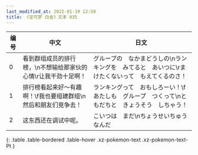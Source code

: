 ```yaml
---
last_modified_at: 2022-01-19 12:50
title: 《宝可梦 白金》文本 035
---
```

| 编号 | 中文 | 日文 |
| ---- | ---- | ---- |
| 0 | 看到群组成员的排行榜，\n不想输给那家伙的心情\r让我干劲十足啊！ | グループの　なかまどうしの\nランキングを　みてると　あいつに\rまけたくないって　もえてくるのさ！ |
| 1 | 排行榜看起来好～有趣啊！\f我也要组建群组\n然后和朋友们竞争去！ | ランキングって　おもしろーい！\fあたしも　グループ　つくって\nともだちと　きょうそう　しちゃう！ |
| 2 | 这东西还在调试中呢。 | こいつは　まだ\nちょうせいちゅう　なんだ |
{: .table .table-bordered .table-hover .xz-pokemon-text .xz-pokemon-text-Pt }